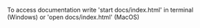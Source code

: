 To access documentation write 'start docs/index.html' in terminal (Windows) or 'open docs/index.html' (MacOS)